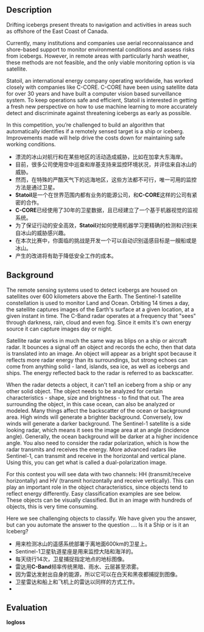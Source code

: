 ## Description

Drifting icebergs present threats to navigation and activities in areas such as offshore of the East Coast of Canada.

Currently, many institutions and companies use aerial reconnaissance and shore-based support to monitor environmental conditions and assess risks from icebergs. However, in remote areas with particularly harsh weather, these methods are not feasible, and the only viable monitoring option is via satellite.

Statoil, an international energy company operating worldwide, has worked closely with companies like C-CORE. C-CORE have been using satellite data for over 30 years and have built a computer vision based surveillance system. To keep operations safe and efficient, Statoil is interested in getting a fresh new perspective on how to use machine learning to more accurately detect and discriminate against threatening icebergs as early as possible.

In this competition, you’re challenged to build an algorithm that automatically identifies if a remotely sensed target is a ship or iceberg. Improvements made will help drive the costs down for maintaining safe working conditions.

* 漂流的冰山对航行和在某些地区的活动造成威胁，比如在加拿大东海岸。
* 目前，很多公司使用空中巡查和岸基支持来监控环境状况，并评估来自冰山的威胁。
* 然而，在特殊的严酷天气下的远海地区，这些方法都不可行，唯一可用的监控方法是通过卫星。
* **Statoil**是一个在世界范围内都有业务的能源公司，和**C-CORE**这样的公司有紧密的合作。
* **C-CORE**已经使用了30年的卫星数据，且已经建立了一个基于机器视觉的监视系统。
* 为了保证行动的安全高效，**Statoil**对如何使用机器学习更精确的检测和识别来自冰山的威胁感兴趣。
* 在本次比赛中，你面临的挑战是开发一个可以自动识别遥感目标是一艘船或是冰山。
* 产生的改进将有助于降低安全工作的成本。


## Background

The remote sensing systems used to detect icebergs are housed on satellites over 600 kilometers above the Earth. The Sentinel-1 satellite constellation is used to monitor Land and Ocean. Orbiting 14 times a day, the satellite captures images of the Earth's surface at a given location, at a given instant in time. The C-Band radar operates at a frequency that "sees" through darkness, rain, cloud and even fog. Since it emits it's own energy source it can capture images day or night.

Satellite radar works in much the same way as blips on a ship or aircraft radar. It bounces a signal off an object and records the echo, then that data is translated into an image. An object will appear as a bright spot because it reflects more radar energy than its surroundings, but strong echoes can come from anything solid - land, islands, sea ice, as well as icebergs and ships. The energy reflected back to the radar is referred to as backscatter.

When the radar detects a object, it can't tell an iceberg from a ship or any other solid object. The object needs to be analyzed for certain characteristics - shape, size and brightness - to find that out. The area surrounding the object, in this case ocean, can also be analyzed or modeled. Many things affect the backscatter of the ocean or background area. High winds will generate a brighter background. Conversely, low winds will generate a darker background. The Sentinel-1 satellite is a side looking radar, which means it sees the image area at an angle (incidence angle). Generally, the ocean background will be darker at a higher incidence angle. You also need to consider the radar polarization, which is how the radar transmits and receives the energy. More advanced radars like Sentinel-1, can transmit and receive in the horizontal and vertical plane. Using this, you can get what is called a dual-polarization image.

For this contest you will see data with two channels: HH (transmit/receive horizontally) and HV (transmit horizontally and receive vertically). This can play an important role in the object characteristics, since objects tend to reflect energy differently. Easy classification examples are see below. These objects can be visually classified. But in an image with hundreds of objects, this is very time consuming. 

Here we see challenging objects to classify. We have given you the answer, but can you automate the answer to the question .... Is it a Ship or is it an Iceberg? 

* 用来检测冰山的遥感系统部署于离地面600km的卫星上。
* Sentinel-1卫星轨道星座是用来监控大陆和海洋的。
* 每天绕行14次，卫星捕捉指定地点的地标图像。
* 雷达用**C-Band**频率传统黑暗、雨水、云层甚至浓雾。
* 因为雷达发射出自身的能源，所以它可以在白天和黑夜都捕捉到图像。
* 卫星雷达和船上和飞机上的雷达以同样的方式工作。
* 

## Evaluation

**logloss** 
